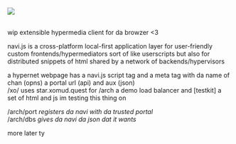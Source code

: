
<br><a href="xomud.quest"><img src="https://xomud.quest/static/resources/wordart.png"></a>

<br>wip extensible hypermedia client for da browzer <3

<p>navi.js is a cross-platform local-first application layer for user-friendly custom frontends/hypermediators
sort of like userscripts but also for distributed snippets of html shared by a network of backends/hypervisors

<p>a hypernet webpage has a navi.js script tag and a meta tag with da name of chan (opns) a portal url (api) and aux (json)<br>
/xo/ uses star.xomud.quest for /arch a demo load balancer and [testkit] a set of html and js im testing this thing on
<p>
/arch/port <i>registers da navi with da trusted portal</i><br>
/arch/dbs  <i>gives da navi da json dat it wants</i>

more later ty
